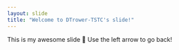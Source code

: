 ```yaml
---
layout: slide
title: "Welcome to DTrower-TSTC's slide!"
---
```

This is my awesome slide :tada:
Use the left arrow to go back!
